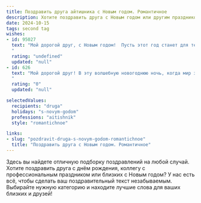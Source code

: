 ```yaml
---
title: Поздравить друга айтишника с Новым годом. Романтичное
description: Хотите поздравить друга с Новым годом или другим праздником? Наш ИИ создаст незабываемое поздравление, а вы обязательно выделитесь среди других.  
date: 2024-10-15
tags: second tag
wishes:
- id: 95027
  text: "Мой дорогой друг, с Новым годом!  Пусть этот год станет для тебя таким же блестящим и многогранным, как код твоей мечты.  Пусть каждый баг превращается в удачный фич-реквест, а каждый дедлайн — в новую победу.  Но самое главное, пусть в твоей жизни будет место для настоящей любви, тепла и счастья, таких же бесконечных и прекрасных, как звездное небо новогодней ночи.  Я очень ценю нашу дружбу и желаю тебе всего самого светлого и доброго в новом году!
  "
  rating: "undefined"
  updated: "null"
- id: 626
  text: "Мой дорогой друг! В эту волшебную новогоднюю ночь, когда мир замирает в ожидании чуда, я хочу пожелать тебе, моему гениальному айтишнику, чтобы строки твоего кода складывались в самые красивые алгоритмы счастья, а виртуальная реальность всегда радовала яркими красками любви и вдохновения. Пусть новый год будет полон новых открытий, гениальных решений и сказочных успехов!
  "
  rating: "0"
  updated: "null"

selectedValues:
  recipients: "druga"
  holidays: "s-novym-godom"
  professions: "aitishnik"
  style: "romantichnoe"

links:
- slug: "pozdravit-druga-s-novym-godom-romantichnoe"
  title: "Поздравить друга с Новым годом. Романтичное"
---
```


Здесь вы найдете отличную подборку поздравлений на любой случай. 
Хотите поздравить друга с днём рождения, коллегу с профессиональным праздником или близких с Новым годом? У нас есть всё, чтобы сделать ваш поздравительный текст незабываемым. Выбирайте нужную категорию и находите лучшие слова для ваших близких и друзей!
